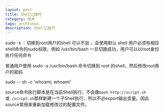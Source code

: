 ```yaml
---
layout: post
title: Shell技巧
category: 技术
tags: archlinux
description: Shell技巧
---
```


sudo -s <shell>：切换到root用户的shell
可以不加 <shell>，会使用默认 shell
用户必须有相应shell命令的sudo权限，例如 /usr/bin/bash
一旦切换成功，用户可以以root身份执行任何命令

普通用户使用 sudo -s /usr/bin/bash 命令切换到 root 的shell，然后修改root用户的密码

sudo -- sh -c 'whoami; whoami'

source命令执行脚本是在当前Shell执行，不会像`bash http://script.sh`或`./script.sh`那样新建一个子Shell执行，所以不必export输出变量。因此source常用来重新加载修改过的配置文件。